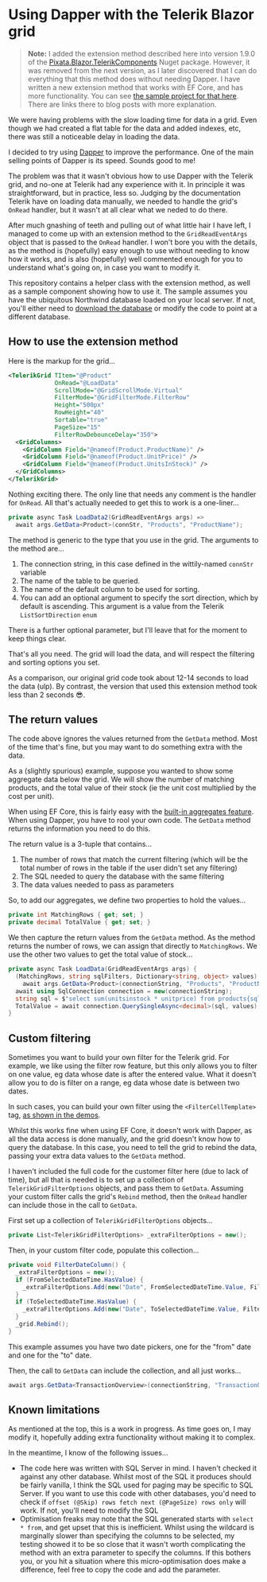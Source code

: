 ﻿# Using Dapper with the Telerik Blazor grid

>**Note:** I added the extension method described here into version 1.9.0 of the [Pixata.Blazor.TelerikComponents](https://github.com/MrYossu/Pixata.Utilities/tree/master/Pixata.Blazor.TelerikComponents) Nuget package. However, it was  removed from the next version, as I later discovered that I can do everything that this method does without needing Dapper. I have written a new extension method that works with EF Core, and has more functionality. You can see [the sample project for that here](https://github.com/MrYossu/TelerikGridWithFromSql). There are links there to blog posts with more explanation.

We were having problems with the slow loading time for data in a grid. Even though we had created a flat table for the data and added indexes, etc, there was still a noticeable delay in loading the data.

I decided to try using [Dapper](https://github.com/DapperLib/Dapper) to improve the performance. One of the main selling points of Dapper is its speed. Sounds good to me!

The problem was that it wasn't obvious how to use Dapper with the Telerik grid, and no-one at Telerik had any experience with it. In principle it was straightforward, but in practice, less so. Judging by the documentation Telerik have on loading data manually, we needed to handle the grid's `OnRead` handler, but it wasn't at all clear what we neded to do there.

After much gnashing of teeth and pulling out of what little hair I have left, I managed to come up with an extension method to the `GridReadEventArgs` object that is passed to the `OnRead` handler. I won't bore you with the details, as the method is (hopefully) easy enough to use without needing to know how it works, and is also (hopefully) well commented enough for you to understand what's going on, in case you want to modify it.

This repository contains a helper class with the extension method, as well as a sample component showing how to use it. The sample assumes you have the ubiquitous Northwind database loaded on your local server. If not, you'll either need to [download the database](https://github.com/Microsoft/sql-server-samples/tree/master/samples/databases/northwind-pubs) or modify the code to point at a different database.

## How to use the extension method

Here is the markup for the grid...

```xml
<TelerikGrid TItem="@Product"
             OnRead="@LoadData"
             ScrollMode="@GridScrollMode.Virtual"
             FilterMode="@GridFilterMode.FilterRow"
             Height="500px"
             RowHeight="40"
             Sortable="true"
             PageSize="15"
             FilterRowDebounceDelay="350">
  <GridColumns>
    <GridColumn Field="@nameof(Product.ProductName)" />
    <GridColumn Field="@nameof(Product.UnitPrice)" />
    <GridColumn Field="@nameof(Product.UnitsInStock)" />
  </GridColumns>
</TelerikGrid>
```

Nothing exciting there. The only line that needs any comment is the handler for `OnRead`. All that's actually needed to get this to work is a one-liner...

```c#
private async Task LoadData2(GridReadEventArgs args) =>
  await args.GetData<Product>(connStr, "Products", "ProductName");
```

The method is generic to the type that you use in the grid. The arguments to the method are...

1. The connection string, in this case defined in the wittily-named `connStr` variable
2. The name of the table to be queried.
3. The name of the default column to be used for sorting.
4. You can add an optional argument to specify the sort direction, which by default is ascending. This argument is a value from the Telerik `ListSortDirection` `enum`

There is a further optional parameter, but I'll leave that for the moment to keep things clear.

That's all you need. The grid will load the data, and will respect the filtering and sorting options you set.

As a comparison, our original grid code took about 12-14 seconds to load the data (ulp). By contrast, the version that used this extension method took less than 2 seconds 😎.

## The return values
The code above ignores the values returned from the `GetData` method. Most of the time that's fine, but you may want to do something extra with the data.

As a (slightly spurious) example, suppose you wanted to show some aggregate data below the grid. We will show the number of matching products, and the total value of their stock (ie the unit cost multiplied by the cost per unit).

When using EF Core, this is fairly easy with the [built-in aggregates feature](https://docs.telerik.com/blazor-ui/components/grid/grouping/aggregates). When using Dapper, you have to rool your own code. The `GetData` method returns the information you need to do this.

The return value is a 3-tuple that contains...
1. The number of rows that match the current filtering (which will be the total number of rows in the table if the user didn't set any filtering)
2. The SQL needed to query the database with the same filtering
3. The data values needed to pass as parameters

So, to add our aggregates, we define two properties to hold the values...

```c#
private int MatchingRows { get; set; }
private decimal TotalValue { get; set; }
```

We then capture the return values from the `GetData` method. As the method returns the number of rows, we can assign that directly to `MatchingRows`. We use the other two values to get the total value of stock...

```c#
private async Task LoadData(GridReadEventArgs args) {
  (MatchingRows, string sqlFilters, Dictionary<string, object> values) =
    await args.GetData<Product>(connectionString, "Products", "ProductName");
  await using SqlConnection connection = new(connectionString);
  string sql = $"select sum(unitsinstock * unitprice) from products{sqlFilters}";
  TotalValue = await connection.QuerySingleAsync<decimal>(sql, values);
}
```

## Custom filtering
Sometimes you want to build your own filter for the Telerik grid. For example, we like using the filter row feature, but this only allows you to filter on one value, eg data whose date is after the entered value. What it doesn't allow you to do is filter on a range, eg data whose date is between two dates.

In such cases, you can build your own filter using the `<FilterCellTemplate>` tag, [as shown in the demos](https://demos.telerik.com/blazor-ui/grid/custom-filter-row).

Whilst this works fine when using EF Core, it doesn't work with Dapper, as all the data access is done manually, and the grid doesn't know how to query the database. In this case, you need to tell the grid to rebind the data, passing your extra data values to the `GetData` method.

I haven't included the full code for the customer filter here (due to lack of time), but all that is needed is to set up a collection of `TelerikGridFilterOptions` objects, and pass them to `GetData`. Assuming your custom filter calls the grid's `Rebind` method, then the `OnRead` handler can include those in the call to `GetData`.

First set up a collection of `TelerikGridFilterOptions` objects...

```c#
private List<TelerikGridFilterOptions> _extraFilterOptions = new();
```

Then, in your custom filter code, populate this collection...

```c#
private void FilterDateColumn() {
  _extraFilterOptions = new();
  if (FromSelectedDateTime.HasValue) {
    _extraFilterOptions.Add(new("Date", FromSelectedDateTime.Value, FilterOperator.IsGreaterThanOrEqualTo));
  }
  if (ToSelectedDateTime.HasValue) {
    _extraFilterOptions.Add(new("Date", ToSelectedDateTime.Value, FilterOperator.IsLessThanOrEqualTo));
  }
  _grid.Rebind();
}
```

This example assumes you have two date pickers, one for the "from" date and one for the "to" date.

Then, the call to `GetData` can include the collection, and all just works...

```c#
await args.GetData<TransactionOverview>(connectionString, "TransactionOverviews", "Date", _extraFilterOptions);
```

## Known limitations
As mentioned at the top, this is a work in progress. As time goes on, I may modify it, hopefully adding extra functionality without making it to complex.

In the meantime, I know of the following issues...

- The code here was written with SQL Server in mind. I haven't checked it against any other database. Whilst most of the SQL it produces should be fairly vanilla, I think the SQL used for paging may be specific to SQL Server. If you want to use this code with other databases, you'd need to check if `offset (@Skip) rows fetch next (@PageSize) rows only` will work. If not, you'll need to modify the SQL
- Optimisation freaks may note that the SQL generated starts with `select * from`, and get upset that this is inefficient. Whilst using the wildcard is marginally slower than specifying the columns to be selected, my testing showed it to be so close that it wasn't worth complicating the method with an extra parameter to specify the columns. If this bothers you, or you hit a situation where this micro-optimisation does make a difference, feel free to copy the code and add the parameter.
